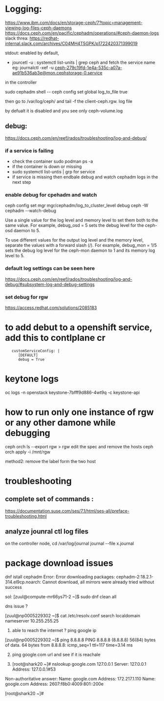 # Logging:


https://www.ibm.com/docs/en/storage-ceph/7?topic=management-viewing-log-files-ceph-daemons
https://docs.ceph.com/en/pacific/cephadm/operations/#ceph-daemon-logs
slack threa:
https://redhat-internal.slack.com/archives/C04MH4T5GPK/p1722420371399019

stdout: enabled by default,
 - jourcetl -u <service name>  :  systemctl list-units | grep ceph and fetch the service name
 eg: journalctl -xef -u ceph-279c19fd-1e4a-535c-a07a-ae91b536ab3e@mon.cephstorage-0.service

in the controller

sudo cephadm shell -- ceph config set global log_to_file true

then go to /var/log/ceph/<fsid> and tail -f the client-ceph.rgw. log file


by defualt it is disabled and you see only ceph-volume.log



## debug:
https://docs.ceph.com/en/reef/rados/troubleshooting/log-and-debug/


### if a service is failing

- check the container sudo podman ps -a
- if the container is down or missing
- sudo systemctl list-untis | grp for service
- if service is missing then endbale debug and watch cephadm logs in the next step

### enable debug for cpehadm and watch 

ceph config set mgr mgr/cephadm/log_to_cluster_level debug
ceph -W cephadm --watch-debug


Use a single value for the log level and memory level to set them both to the same value. For example, debug_osd = 5 sets the debug level for the ceph-osd daemon to 5.

To use different values for the output log level and the memory level, separate the values with a forward slash (/). For example, debug_mon = 1/5 sets the debug log level for the ceph-mon daemon to 1 and its memory log level to 5.
### default log settings can be seen here
 https://docs.ceph.com/en/reef/rados/troubleshooting/log-and-debug/#subsystem-log-and-debug-settings


### set debug for rgw

https://access.redhat.com/solutions/2085183



# to add debut to a openshift service, add this to contlplane cr
       customServiceConfig: |
          [DEFAULT]
          debug = True

# keytone logs

oc logs -n openstack keystone-7bfff9d886-4wt9q -c keystone-api


# how to run only  one instance of rgw or any other damone while debugging

ceph orch ls --export rgw > rgw
edit the spec and remove the hosts 
ceph orch apply -i /mnt/rgw

method2:
remove the label form the two host 


# troubleshooting

## complete set of commands : 
   https://documentation.suse.com/ses/7.1/html/ses-all/preface-troubleshooting.html



## analyze jounral ctl log files

on the controller node,
cd /var/log/journal
journal --file x.journal 


# package download issues

dnf istall cephadm
Error: Error downloading packages:
  cephadm-2:18.2.1-314.el9cp.noarch: Cannot download, all mirrors were already tried without success

sol:
[zuul@compute-mr66ys71-2 ~]$ sudo dnf clean all



dns issue ?

[zuul@np0005229302 ~]$ cat /etc/resolv.conf
search localdomain
nameserver 10.255.255.25

1. able to reach the internet ? ping google ip

[zuul@np0005229302 ~]$ ping 8.8.8.8
PING 8.8.8.8 (8.8.8.8) 56(84) bytes of data.
64 bytes from 8.8.8.8: icmp_seq=1 ttl=117 time=3.14 ms

2. ping google.com url and see if it is reachale

3. [root@shark20 ~]# nslookup google.com 127.0.0.1
Server:         127.0.0.1
Address:        127.0.0.1#53

Non-authoritative answer:
Name:   google.com
Address: 172.217.1.110
Name:   google.com
Address: 2607:f8b0:4009:801::200e

[root@shark20 ~]# 

